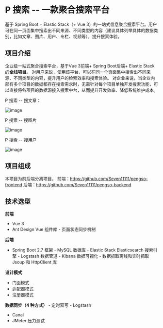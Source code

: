 # P 搜索 -- 一款聚合搜索平台
基于 Spring Boot + Elastic Stack（+ Vue 3）的一站式信息聚合搜索平台。用户可在同一页面集中搜索出不同来源、不同类型的内容（建议具体列举具体的数据类别，比如文章、图片、用户、专栏、视频等），提升搜索体验。

## 项目介绍
企业级一站式聚合搜索平台，基于Vue 3前端+ Spring Boot后端+ Elastic Stack的**全栈项目**。
对用户来说，使用该平台，可以在同一个页面集中搜索出不同来源、不同类型的内容，提升用户的检索效率和搜索体验。
对企业来说，当企业内部有多个项目的数据都存在搜索需求时，无需针对每个项目单独开发搜索功能，可以直接将各项目的数据源接入搜索中台，从而提升开发效率、降低系统维护成本。

P 搜索 -- 搜文章：

![image](https://github.com/Seven11111/pengso-backend/assets/101923429/64c459ea-df92-45c6-8a81-c0854388cfda)

P 搜索 -- 搜图片

![image](https://github.com/Seven11111/pengso-backend/assets/101923429/7f26feb1-35b5-4673-904f-5627f271ffaa)

P 搜索 -- 搜用户

![image](https://github.com/Seven11111/pengso-backend/assets/101923429/8f7f25ec-4a7f-401f-8bbf-e5e7f2d616d0)

## 项目组成
本项目为前后端分离项目，
前端：https://github.com/Seven11111/pengso-frontend
后端：https://github.com/Seven11111/pengso-backend

## 技术选型

**前端**

- ​Vue 3​
- Ant Design Vue 组件库
​- 页面状态同步机制​​

**后端**

- ​Spring Boot 2.7 框架
​- MySQL 数据库
​- Elastic Stack ​Elasticsearch 搜索引擎
​- Logstash 数据管道
​- Kibana 数据可视化
​- 数据抓取​离线和实时抓取​Jsoup 和 HttpClient 库​

**设计模式** ​
- 门面模式​
- 适配器模式​
- 注册器模式

​**数据同步（4 种方式）** 
​- 定时​双写
​- Logstash​
- Canal​
- JMeter 压力测试



